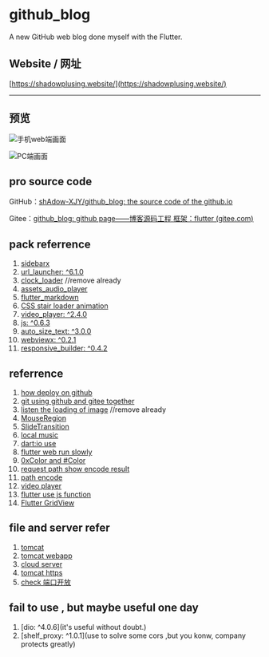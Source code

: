 # github_blog

A new GitHub web blog done myself with the Flutter.

## Website / 网址

[https://shadowplusing.website/](https://shadowplusing.website/)

---

## 预览

![手机web端画面](https://img-blog.csdnimg.cn/3a7af8b41d86473194b0ca53cc0e5f6c.jpeg#pic_center)

![PC端画面](https://img-blog.csdnimg.cn/b93090d4a9684d7dbedb54496f76bf67.png#pic_center)

## pro source code

GitHub：[shAdow-XJY/github_blog: the source code of the github.io](https://github.com/shAdow-XJY/github_blog)  

Gitee：[github_blog: github page——博客源码工程 框架：flutter (gitee.com)](https://gitee.com/shAdowPlusing/github_blog)

## pack referrence

1. [sidebarx](https://github.com/Frezyx/sidebarx)
2. [url_launcher: ^6.1.0](https://pub.dev/packages/url_launcher)
3. [clock_loader](https://github.com/Mindinventory/clock_loader) //remove already
4. [assets_audio_player](https://pub.dev/packages/assets_audio_player)
5. [flutter_markdown](https://pub.dev/packages/flutter_markdown)
6. [CSS stair loader animation](https://codepen.io/ispal/full/mVaaJe)
7. [video_player: ^2.4.0](https://pub.flutter-io.cn/packages/video_player/example)
8. [js: ^0.6.3](https://pub.flutter-io.cn/packages/js)
9. [auto_size_text: ^3.0.0](https://pub.dev/packages/auto_size_text)
10. [webviewx: ^0.2.1](https://pub.dev/packages/webviewx)
11. [responsive_builder: ^0.4.2](https://pub.dev/packages/responsive_builder)

## referrence

1.  [how deploy on github](https://dev.to/myracledesign/setup-a-flutter-web-project-on-github-pages-3eka)
2.  [git using github and gitee together](https://blog.csdn.net/qq_41664096/article/details/106569858)
3.  [listen the loading of image](https://blog.csdn.net/campchan/article/details/118560059) //remove already
4.  [MouseRegion](https://www.liujunmin.com/flutter/gesture/mouse_region.html)
5.  [SlideTransition](https://blog.csdn.net/zl18603543572/article/details/95259555)
6.  [local music](https://blog.csdn.net/weixin_44934496/article/details/112526027)
7.  [dart:io use](https://blog.csdn.net/qq_41097495/article/details/106441389)
8.  [flutter web run slowly](https://blog.csdn.net/qq_35867494/article/details/118516893)
9.  [0xColor and #Color](https://blog.csdn.net/qq_33210042/article/details/78644118)
10. [request path show encode result](https://blog.csdn.net/pathfinder163/article/details/6289424)
11. [path encode](https://blog.csdn.net/qq_32760901/article/details/91378853)
12. [video player](https://flutter.cn/docs/cookbook/plugins/play-video)
13. [flutter use js function](https://zhuanlan.zhihu.com/p/376370125)
14. [Flutter GridView](https://www.jianshu.com/p/fb3bf633ee12)

## file and server refer
1. [tomcat](https://www.cnblogs.com/beginner-boy/p/7806680.html)
2. [tomcat webapp](https://blog.csdn.net/qq_38967150/article/details/118722115)
3. [cloud server]()
4. [tomcat https](https://segmentfault.com/a/1190000009780545)
5. [check 端口开放](https://www.cnblogs.com/tongying/p/13182340.html)

## fail to use , but maybe useful one day
1.  [dio: ^4.0.6](it's useful without doubt.)
2.  [shelf_proxy: ^1.0.1](use to solve some cors ,but you konw, company protects greatly)